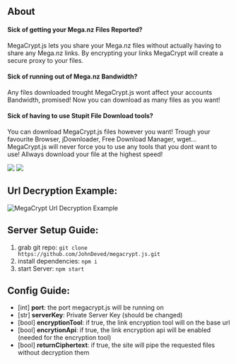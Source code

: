 ## About

#### Sick of getting your Mega.nz Files Reported?

MegaCrypt.js lets you share your Mega.nz files without actually having to share any Mega.nz links. By encrypting your links MegaCrypt will create a secure proxy to your files.

#### Sick of running out of Mega.nz Bandwidth?

Any files downloaded trought MegaCrypt.js wont affect your accounts Bandwidth, promised! Now you can download as many files as you want!

#### Sick of having to use Stupit File Download tools?

You can download MegaCrypt.js files however you want! Trough your favourite Browser, jDownloader, Free Download Manager, wget... MegaCrypt.js will never force you to use any tools that you dont want to use! Allways download your file at the highest speed!

![](https://i.gyazo.com/66a04828366a94e951100f9404c24160.gif)
![](https://i.imgur.com/0hVwV0z.png)

## Url Decryption Example:

![MegaCrypt Url Decryption Example](https://i.imgur.com/yR0EE1P.png)

## Server Setup Guide:

1. grab git repo: `git clone https://github.com/JohnDeved/megacrypt.js.git`
2. install dependencies: `npm i`
3. start Server: `npm start`

## Config Guide:

- [int] __port__: the port megacrypt.js will be running on
- [str] __serverKey__: Private Server Key (should be changed)
- [bool] __encryptionTool__: if true, the link encryption tool will on the base url
- [bool] __encrytionApi__: if true, the link encryption api will be enabled (needed for the encryption tool)
- [bool] __returnCiphertext__: if true, the site will pipe the requested files without decryption them

